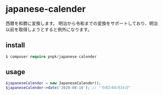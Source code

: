 # japanese-calender

西暦を和暦に変換します。
明治から令和までの変換をサポートしており、明治以前を取得しようとすると例外になります。

## install

```php
$ composer require pnpk/japanese-calender
```
## usage

```php
$japaneseCalender = new JapaneseCalender();
$japaneseCalender->date('2020-08-16'); // "令和2年8月16日"
```

